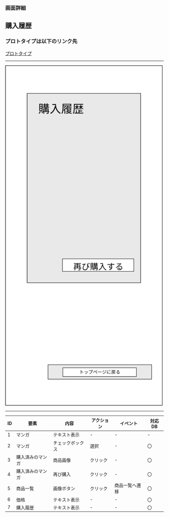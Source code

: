 ### 画面詳細
## 購入履歴
### プロトタイプは以下のリンク先
[プロトタイプ](https://www.figma.com/file/1qrEKi7iktAY3U27hFIezf/Untitled?node-id=0%3A1)
*****
<img src="./img/購入履歴.png" width="500">



*****



| ID | 要素 | 内容 | アクション | イベント | 対応DB |
|----|------|------|-----------|----------|--------|
|1 |マンガ|テキスト表示|- |- |- |
|2 |マンガ|チェックボックス|選択|- |〇 |
|3 |購入済みのマンガ|商品画像|クリック|- |〇 |
|4 |購入済みのマンガ|再び購入|クリック|- |〇 |
|5 |商品一覧|画像ボタン|クリック|商品一覧へ遷移|〇|
|6 |価格|テキスト表示|- |- |〇 |
|7 |購入履歴|テキスト表示|- |- |〇 |
